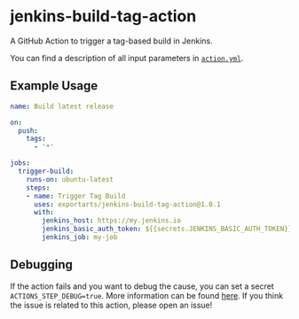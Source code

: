 # jenkins-build-tag-action

A GitHub Action to trigger a tag-based build in Jenkins.

You can find a description of all input parameters in [`action.yml`](./action.yml).

## Example Usage

```yml
name: Build latest release

on:
  push:
    tags:
      - '*'

jobs:
  trigger-build:
    runs-on: ubuntu-latest
    steps:
    - name: Trigger Tag Build
      uses: exportarts/jenkins-build-tag-action@1.0.1
      with:
        jenkins_host: https://my.jenkins.io
        jenkins_basic_auth_token: ${{secrets.JENKINS_BASIC_AUTH_TOKEN}}
        jenkins_job: my-job
```

## Debugging

If the action fails and you want to debug the cause, you can set a secret `ACTIONS_STEP_DEBUG=true`.
More information can be found [here](https://github.com/actions/toolkit/blob/master/docs/action-debugging.md).
If you think the issue is related to this action, please open an issue!
